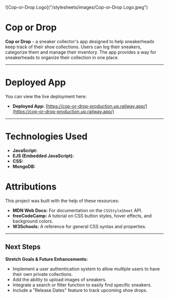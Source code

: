 ![Cop-or-Drop Logo]("/stylesheets/images/Cop-or-Drop Logo.jpeg")

# Cop or Drop

**Cop or Drop** - a sneaker collector's app designed to help sneakerheads keep track of their shoe collections. Users can log their sneakers, categorize them and manage their inventory. The app provides a way for sneakerheads to organize their collection in one place.

---

# Deployed App

You can view the live deployment here:

- **Deployed App:** [https://cop-or-drop-production.up.railway.app/](https://cop-or-drop-production.up.railway.app/)

---

# Technologies Used

- **JavaScript:**
- **EJS (Embedded JavaScript):**
- **CSS:**
- **MongoDB:**

# Attributions

This project was built with the help of these resources:

- **MDN Web Docs:** For documentation on the `CSSStyleSheet` API.
- **freeCodeCamp:** A tutorial on CSS button styles, hover effects, and background colors.
- **W3Schools:** A reference for general CSS syntax and properties.

---

## Next Steps

**Stretch Goals & Future Enhancements:**

- Implement a user authentication system to allow multiple users to have their own private collections.
- Add the ability to upload images of sneakers.
- Integrate a search or filter function to easily find specific sneakers.
- Include a "Release Dates" feature to track upcoming shoe drops.
